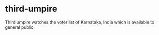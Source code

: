 # third-umpire
Third umpire watches the voter list of Karnataka, India which is available to general public 
